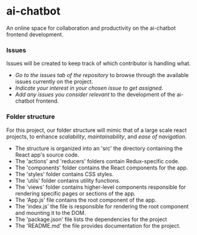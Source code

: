 
# ai-chatbot
An online space for collaboration and productivity on the ai-chatbot frontend development.

### Issues
Issues will be created to keep track of which contributor is handling what.
- _Go to the issues tab of the repository_ to browse through the available issues currently on the project.
- _Indicate your interest in your chosen issue to get assigned_.
- _Add any issues you consider relevant_ to the development of the ai-chatbot frontend.

### Folder structure
For this project, our folder structure will mimic that of a large scale react projects, to enhance _scalability_, _maintainability_, and _ease of navigation_.

- The structure is organized into an 'src' the directory containing the React app's source code.
- The 'actions' and 'reducers' folders contain Redux-specific code.
- The 'components' folder contains the React components for the app.
- The 'styles' folder contains CSS styles.
- The 'utils' folder contains utility functions.
- The 'views' folder contains higher-level components responsible for rendering specific pages or sections of the app.
- The 'App.js' file contains the root component of the app.
- The 'index.js' the file is responsible for rendering the root component and mounting it to the DOM.
- The 'package.json' file lists the dependencies for the project
- The 'README.md' the file provides documentation for the project.

